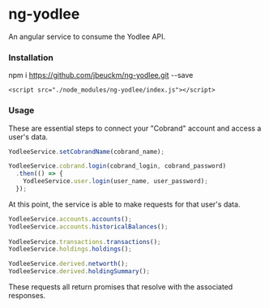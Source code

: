 # ng-yodlee

An angular service to consume the Yodlee API.

### Installation

npm i https://github.com/jbeuckm/ng-yodlee.git --save

`<script src="./node_modules/ng-yodlee/index.js"></script>`

### Usage

These are essential steps to connect your "Cobrand" account and access a user's data.

```javascript
YodleeService.setCobrandName(cobrand_name);

YodleeService.cobrand.login(cobrand_login, cobrand_password)
  .then(() => {
    YodleeService.user.login(user_name, user_password);
  });
```

At this point, the service is able to make requests for that user's data.

```javascript
YodleeService.accounts.accounts();
YodleeService.accounts.historicalBalances();
					
YodleeService.transactions.transactions();
YodleeService.holdings.holdings();

YodleeService.derived.networth();
YodleeService.derived.holdingSummary();
```

These requests all return promises that resolve with the associated responses.

